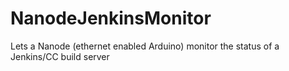 NanodeJenkinsMonitor
====================

Lets a Nanode (ethernet enabled Arduino) monitor the status of a Jenkins/CC build server